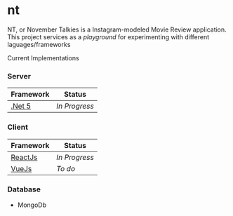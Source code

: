 # nt
NT, or November Talkies is a Instagram-modeled Movie Review application. This project services as a _playground_ for experimenting with different laguages/frameworks

Current Implementations

### Server ###
|  Framework     | Status |
| ----------- | ----------- |
| [.Net 5](https://github.com/anuviswan/nt/tree/master/nt.webapi/src) |  _In Progress_     |

### Client ###
|  Framework     | Status |
| ----------- | ----------- |
| [ReactJs](https://github.com/anuviswan/nt/tree/master/nt.webclient/reactjs)|  _In Progress_     |
| [VueJs]()|  _To do_     |

### Database ###
* MongoDb
